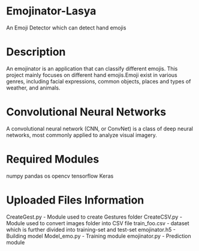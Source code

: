 # Emojinator-Lasya
An Emoji Detector which can detect hand emojis



# Description
An emojinator is an application that can classify different emojis. This project mainly focuses on different hand emojis.Emoji exist in various genres, including facial expressions, common objects, places and types of weather, and animals.



# Convolutional Neural Networks
A convolutional neural network (CNN, or ConvNet) is a class of deep neural networks, most commonly applied to analyze visual imagery.



# Required Modules
numpy
pandas
os
opencv
tensorflow
Keras



# Uploaded Files Information
CreateGest.py - Module used to create Gestures folder
CreateCSV.py - Module used to convert images folder into CSV file
train_foo.csv - dataset which is further divided into training-set and test-set
emojinator.h5 - Building model
Model_emo.py - Training module
emojinator.py - Prediction module
